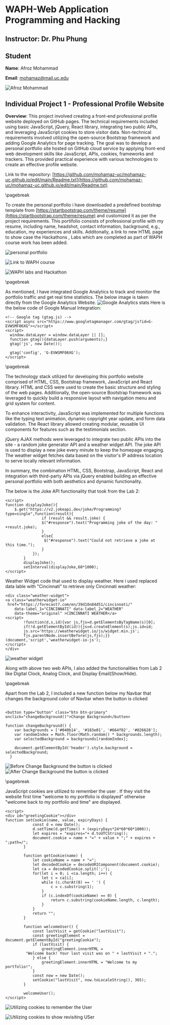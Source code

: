 # WAPH-Web Application Programming and Hacking

## Instructor: Dr. Phu Phung

## Student

**Name**: Afroz Mohammad

**Email**: mohamaz@mail.uc.edu

![Afroz Mohammad](images/headshot.jpeg)


## Individual Project 1 - Professional Profile Website

**Overview**: This project involved creating a front-end professional profile website deployed on GitHub pages. The technical requirements included using basic JavaScript, jQuery, React library, integrating two public APIs, and leveraging JavaScript cookies to store visitor data. Non-technical requirements involved utilizing the open-source Bootstrap framework and adding Google Analytics for page tracking. The goal was to develop a personal portfolio site hosted on GitHub cloud service by applying front-end web development skills like JavaScript, APIs, cookies, frameworks and trackers. This provided practical experience with various technologies to create an effective profile website.

Link to the repository:
[https://github.com/mohamaz-uc/mohamaz-uc.github.io/edit/main/Readme.txt](https://github.com/mohamaz-uc/mohamaz-uc.github.io/edit/main/Readme.txt)

\pagebreak

To create the personal portfolio i have downloaded a predefined bootstrap template from [https://startbootstrap.com/theme/resume](https://startbootstrap.com/theme/resume) and customized it as per the project requirements. This portifolio consists of professional profile with my resume, including name, headshot, contact information, background, e.g., education, my experiences and skills. Additonally, a link to new HTML page to show case the Hackathons , Labs which are completed as part of WAPH course work has been added.

![personal portfolio](images/1.png)

![Link to WAPH course](images/2.png)

![WAPH labs and Hackathon](images/3.png)

\pagebreak


As mentioned, I have integrated Google Analytics to track and monitor the portfolio traffic and get real time statistics. The below image is taken directly from the Google Analytics Website.
![Google Analytics stats](images/4.png)
Here is the below code of Google Manual Integration:
```JS
<!-- Google tag (gtag.js) -->
<script async src="https://www.googletagmanager.com/gtag/js?id=G-EVWSMF06XG"></script>
<script>
  window.dataLayer = window.dataLayer || [];
  function gtag(){dataLayer.push(arguments);}
  gtag('js', new Date());

  gtag('config', 'G-EVWSMF06XG');
</script>
```

\pagebreak

The technology stack utilized for developing this portfolio website comprised of HTML, CSS, Bootstrap framework, JavaScript and React library. HTML and CSS were used to create the basic structure and styling of the web pages. Additionally, the open-source Bootstrap framework was leveraged to quickly build a responsive layout with navigation menu and grid system for content.

To enhance interactivity, JavaScript was implemented for multiple functions like the typing text animation, dynamic copyright year update, and form data validation. The React library allowed creating modular, reusable UI components for features such as the testimonials section.

jQuery AJAX methods were leveraged to integrate two public APIs into the site - a random joke generator API and a weather widget API. The joke API is used to display a new joke every minute to keep the homepage engaging. The weather widget fetches data based on the visitor's IP address location to serve locally relevant information.

In summary, the combination HTML, CSS, Bootstrap, JavaScript, React and integration with third-party APIs via jQuery enabled building an effective personal portfolio with both aesthetics and dynamic functionality.

The below is the Joke API functionality that took from the Lab 2:
```JS
<script>
function displayJoke(){
	$.get("https://v2.jokeapi.dev/joke/Programming?type=single",function(result){
				if (result && result.joke) {
				$("#response").text("Programming joke of the day: " +result.joke);
				}
				else{
				 $("#response").text("Could not retrieve a joke at this time.");	
				}
			});
		}
		displayJoke();
		setInterval(displayJoke,60*1000);
</script>
```

Weather Widget code that used to display weather. Here i used replaced data lable with "Cincinnati" to retrieve only Cincinnati weather: 
```JS
<div class="weather-widget">
<a class="weatherwidget-io"
 href="https://forecast7.com/en/39d10n84d51/cincinnati/"
	data-label_1="CINCINNATI" data-label_2="WEATHER"
 	data-theme="original" >CINCINNATI WEATHER</a>
<script>
		!function(d,s,id){var js,fjs=d.getElementsByTagName(s)[0];
		if(!d.getElementById(id)){js=d.createElement(s);js.id=id;
		js.src='https://weatherwidget.io/js/widget.min.js';
		fjs.parentNode.insertBefore(js,fjs);}}
(document,'script','weatherwidget-io-js');
</script>
</div>
```

![weather widget](images/5.png)

Along with above two web APIs, I also added the functionalities from Lab 2 like Digital Clock, Analog Clock, and Display Email(Show/Hide).

\pagebreak

Apart from the Lab 2, I included a new function below my Navbar that changes the background color of Navbar when the button is clicked

```JS

<button type="button" class="btn btn-primary" onclick="changeBackground()">Change Background</button>

function changeBackground() {
    var backgrounds = ['#040b14', '#183e01', '#664f02', '#026628'];
    var randomIndex = Math.floor(Math.random() * backgrounds.length);
    var selectedBackground = backgrounds[randomIndex];
    
    document.getElementById('header').style.background = selectedBackground;
  }
```
![Before Change Background the button is clicked](images/8.png)
![After Change Background the button is clicked](images/9.png)

\pagebreak

JavaScript cookies are utilized to remember the user . If they visit the website first time "welcome to my portfolio is displayed" otherwise "welcome back to my portfolio and time" are displayed.

```JS
<script>
<div id="greetingCookie"></div>
function setCookie(name, value, expiryDays) {
            const d = new Date();
            d.setTime(d.getTime() + (expiryDays*24*60*60*1000));
            let expires = "expires="+ d.toUTCString();
            document.cookie = name + "=" + value + ";" + expires + ";path=/";
        }

        function getCookie(name) {
            let cookieName = name + "=";
            let decodedCookie = decodeURIComponent(document.cookie);
            let ca = decodedCookie.split(';');
            for(let i = 0; i <ca.length; i++) {
                let c = ca[i];
                while (c.charAt(0) == ' ') {
                    c = c.substring(1);
                }
                if (c.indexOf(cookieName) == 0) {
                    return c.substring(cookieName.length, c.length);
                }
            }
            return "";
        }

        function welcomeUser() {
            const lastVisit = getCookie("lastVisit");
            const greetingElement = document.getElementById("greetingCookie");
            if (lastVisit) {
                greetingElement.innerHTML =
		 "Welcome back! Your last visit was on " + lastVisit + ".";
            } else {
                greetingElement.innerHTML = "Welcome to my portfolio!";
            }
            const now = new Date();
            setCookie("lastVisit", now.toLocaleString(), 365);
        }

        welcomeUser();
</script>
```

![Utilizing cookies to remember the User](images/6.png)

![Utilizing cookies to show revisiting USer](images/7.png)
